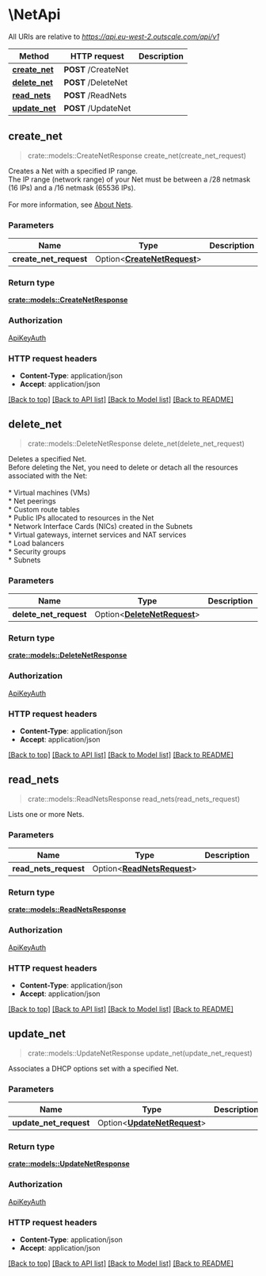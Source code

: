 # \NetApi

All URIs are relative to *https://api.eu-west-2.outscale.com/api/v1*

Method | HTTP request | Description
------------- | ------------- | -------------
[**create_net**](NetApi.md#create_net) | **POST** /CreateNet | 
[**delete_net**](NetApi.md#delete_net) | **POST** /DeleteNet | 
[**read_nets**](NetApi.md#read_nets) | **POST** /ReadNets | 
[**update_net**](NetApi.md#update_net) | **POST** /UpdateNet | 



## create_net

> crate::models::CreateNetResponse create_net(create_net_request)


Creates a Net with a specified IP range.<br /> The IP range (network range) of your Net must be between a /28 netmask (16 IPs) and a /16 netmask (65536 IPs).<br /><br /> For more information, see [About Nets](https://docs.outscale.com/en/userguide/About-Nets.html).

### Parameters


Name | Type | Description  | Required | Notes
------------- | ------------- | ------------- | ------------- | -------------
**create_net_request** | Option<[**CreateNetRequest**](CreateNetRequest.md)> |  |  |

### Return type

[**crate::models::CreateNetResponse**](CreateNetResponse.md)

### Authorization

[ApiKeyAuth](../README.md#ApiKeyAuth)

### HTTP request headers

- **Content-Type**: application/json
- **Accept**: application/json

[[Back to top]](#) [[Back to API list]](../README.md#documentation-for-api-endpoints) [[Back to Model list]](../README.md#documentation-for-models) [[Back to README]](../README.md)


## delete_net

> crate::models::DeleteNetResponse delete_net(delete_net_request)


Deletes a specified Net.<br /> Before deleting the Net, you need to delete or detach all the resources associated with the Net:<br /><br />  * Virtual machines (VMs)<br /> * Net peerings<br /> * Custom route tables<br /> * Public IPs allocated to resources in the Net<br /> * Network Interface Cards (NICs) created in the Subnets<br /> * Virtual gateways, internet services and NAT services<br /> * Load balancers<br /> * Security groups<br /> * Subnets

### Parameters


Name | Type | Description  | Required | Notes
------------- | ------------- | ------------- | ------------- | -------------
**delete_net_request** | Option<[**DeleteNetRequest**](DeleteNetRequest.md)> |  |  |

### Return type

[**crate::models::DeleteNetResponse**](DeleteNetResponse.md)

### Authorization

[ApiKeyAuth](../README.md#ApiKeyAuth)

### HTTP request headers

- **Content-Type**: application/json
- **Accept**: application/json

[[Back to top]](#) [[Back to API list]](../README.md#documentation-for-api-endpoints) [[Back to Model list]](../README.md#documentation-for-models) [[Back to README]](../README.md)


## read_nets

> crate::models::ReadNetsResponse read_nets(read_nets_request)


Lists one or more Nets.

### Parameters


Name | Type | Description  | Required | Notes
------------- | ------------- | ------------- | ------------- | -------------
**read_nets_request** | Option<[**ReadNetsRequest**](ReadNetsRequest.md)> |  |  |

### Return type

[**crate::models::ReadNetsResponse**](ReadNetsResponse.md)

### Authorization

[ApiKeyAuth](../README.md#ApiKeyAuth)

### HTTP request headers

- **Content-Type**: application/json
- **Accept**: application/json

[[Back to top]](#) [[Back to API list]](../README.md#documentation-for-api-endpoints) [[Back to Model list]](../README.md#documentation-for-models) [[Back to README]](../README.md)


## update_net

> crate::models::UpdateNetResponse update_net(update_net_request)


Associates a DHCP options set with a specified Net.

### Parameters


Name | Type | Description  | Required | Notes
------------- | ------------- | ------------- | ------------- | -------------
**update_net_request** | Option<[**UpdateNetRequest**](UpdateNetRequest.md)> |  |  |

### Return type

[**crate::models::UpdateNetResponse**](UpdateNetResponse.md)

### Authorization

[ApiKeyAuth](../README.md#ApiKeyAuth)

### HTTP request headers

- **Content-Type**: application/json
- **Accept**: application/json

[[Back to top]](#) [[Back to API list]](../README.md#documentation-for-api-endpoints) [[Back to Model list]](../README.md#documentation-for-models) [[Back to README]](../README.md)

